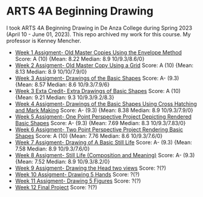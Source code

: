 # ARTS 4A Beginning Drawing
I took ARTS 4A Beginning Drawing in De Anza College during Spring 2023 (April 10 - June 01, 2023). This repo archived my work for this course. My professor is Kenney Mencher.
* [Week 1 Assigment- Old Master Copies Using the Envelope Method](week1.md) Score: A (10) {Mean: 8.22 Median: 8.9 10/9.3/8.6/0}
* [Week 2 Assigment- Old Master Copy Using a Grid](week2.md) Score: A (10) {Mean: 8.13 Median: 8.9 10/10/7.9/0}
* [Week 3 Assigment- Drawings of the Basic Shapes](week3.md) Score: A- (9.3) {Mean: 8.57 Median: 8.6 10/9.3/7.9/6}
* [Week 3 Exta Credit- Extra Drawings of Basic Shapes](week3extra.md) Score: A (10) {Mean: 9.21 Median: 9.3	10/9.3/9.2/8.3}
* [Week 4 Assigment- Drawings of the Basic Shapes Using Cross Hatching and Mark Making](week4.md) Score: A- (9.3) {Mean: 8.38 Median: 8.9 10/9.3/7.9/0}
* [Week 5 Assigment- One Point Perspective Project Depicting Rendered Basic Shapes](week5.md) Score: A- (9.3) {Mean: 7.69 Median: 8.3 10/9.3/7.83/0}
* [Week 6 Assigment- Two Point Perspective Project Rendering Basic Shapes](week6.md) Score: A (10) {Mean: 7.76 Median: 8.6 10/9.3/7.6/0}
* [Week 7 Assigment- Drawing of A Basic Still Life](week7.md) Score: A- (9.3) {Mean: 7.58 Median: 8.9	10/9.3/7.6/0}
* [Week 8 Assigment- Still Life (Composition and Meaning)](week8.md) Score: A- (9.3) {Mean: 7.52 Median: 8.9	10/9.3/8.2/0}
* [Week 9 Assigment- Drawing the Head two views](week9.md) Score: ?(?)
* [Week 10 Assigment- Drawing 5 Hands](week10.md) Score: ?(?)
* [Week 11 Assigment- Drawing 5 Figures](week11.md) Score: ?(?)
* [Week 12 Final Project](week12.md)  Score: ?(?)
